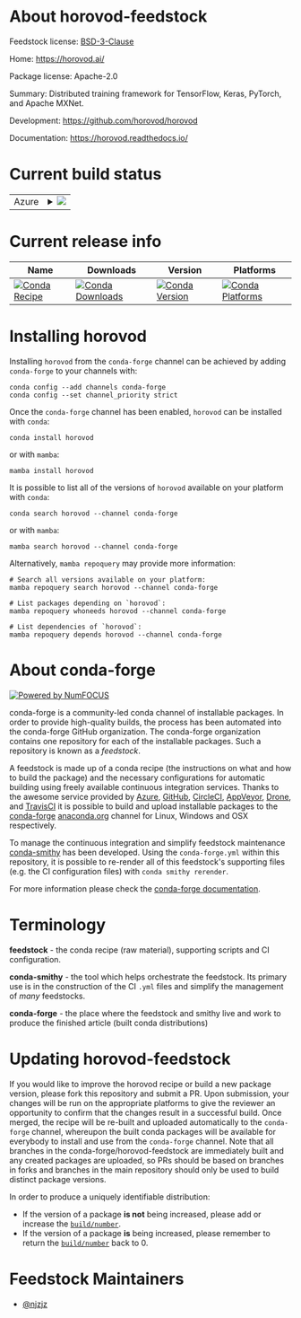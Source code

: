 About horovod-feedstock
=======================

Feedstock license: [BSD-3-Clause](https://github.com/conda-forge/horovod-feedstock/blob/main/LICENSE.txt)

Home: https://horovod.ai/

Package license: Apache-2.0

Summary: Distributed training framework for TensorFlow, Keras, PyTorch, and Apache MXNet.

Development: https://github.com/horovod/horovod

Documentation: https://horovod.readthedocs.io/

Current build status
====================


<table>
    
  <tr>
    <td>Azure</td>
    <td>
      <details>
        <summary>
          <a href="https://dev.azure.com/conda-forge/feedstock-builds/_build/latest?definitionId=20800&branchName=main">
            <img src="https://dev.azure.com/conda-forge/feedstock-builds/_apis/build/status/horovod-feedstock?branchName=main">
          </a>
        </summary>
        <table>
          <thead><tr><th>Variant</th><th>Status</th></tr></thead>
          <tbody><tr>
              <td>linux_64_cuda_compiler_version12.6cxx_compiler_version13mpimpichpython3.10.____cpython</td>
              <td>
                <a href="https://dev.azure.com/conda-forge/feedstock-builds/_build/latest?definitionId=20800&branchName=main">
                  <img src="https://dev.azure.com/conda-forge/feedstock-builds/_apis/build/status/horovod-feedstock?branchName=main&jobName=linux&configuration=linux%20linux_64_cuda_compiler_version12.6cxx_compiler_version13mpimpichpython3.10.____cpython" alt="variant">
                </a>
              </td>
            </tr><tr>
              <td>linux_64_cuda_compiler_version12.6cxx_compiler_version13mpimpichpython3.11.____cpython</td>
              <td>
                <a href="https://dev.azure.com/conda-forge/feedstock-builds/_build/latest?definitionId=20800&branchName=main">
                  <img src="https://dev.azure.com/conda-forge/feedstock-builds/_apis/build/status/horovod-feedstock?branchName=main&jobName=linux&configuration=linux%20linux_64_cuda_compiler_version12.6cxx_compiler_version13mpimpichpython3.11.____cpython" alt="variant">
                </a>
              </td>
            </tr><tr>
              <td>linux_64_cuda_compiler_version12.6cxx_compiler_version13mpimpichpython3.12.____cpython</td>
              <td>
                <a href="https://dev.azure.com/conda-forge/feedstock-builds/_build/latest?definitionId=20800&branchName=main">
                  <img src="https://dev.azure.com/conda-forge/feedstock-builds/_apis/build/status/horovod-feedstock?branchName=main&jobName=linux&configuration=linux%20linux_64_cuda_compiler_version12.6cxx_compiler_version13mpimpichpython3.12.____cpython" alt="variant">
                </a>
              </td>
            </tr><tr>
              <td>linux_64_cuda_compiler_version12.6cxx_compiler_version13mpimpichpython3.9.____cpython</td>
              <td>
                <a href="https://dev.azure.com/conda-forge/feedstock-builds/_build/latest?definitionId=20800&branchName=main">
                  <img src="https://dev.azure.com/conda-forge/feedstock-builds/_apis/build/status/horovod-feedstock?branchName=main&jobName=linux&configuration=linux%20linux_64_cuda_compiler_version12.6cxx_compiler_version13mpimpichpython3.9.____cpython" alt="variant">
                </a>
              </td>
            </tr><tr>
              <td>linux_64_cuda_compiler_version12.6cxx_compiler_version13mpiopenmpipython3.10.____cpython</td>
              <td>
                <a href="https://dev.azure.com/conda-forge/feedstock-builds/_build/latest?definitionId=20800&branchName=main">
                  <img src="https://dev.azure.com/conda-forge/feedstock-builds/_apis/build/status/horovod-feedstock?branchName=main&jobName=linux&configuration=linux%20linux_64_cuda_compiler_version12.6cxx_compiler_version13mpiopenmpipython3.10.____cpython" alt="variant">
                </a>
              </td>
            </tr><tr>
              <td>linux_64_cuda_compiler_version12.6cxx_compiler_version13mpiopenmpipython3.11.____cpython</td>
              <td>
                <a href="https://dev.azure.com/conda-forge/feedstock-builds/_build/latest?definitionId=20800&branchName=main">
                  <img src="https://dev.azure.com/conda-forge/feedstock-builds/_apis/build/status/horovod-feedstock?branchName=main&jobName=linux&configuration=linux%20linux_64_cuda_compiler_version12.6cxx_compiler_version13mpiopenmpipython3.11.____cpython" alt="variant">
                </a>
              </td>
            </tr><tr>
              <td>linux_64_cuda_compiler_version12.6cxx_compiler_version13mpiopenmpipython3.12.____cpython</td>
              <td>
                <a href="https://dev.azure.com/conda-forge/feedstock-builds/_build/latest?definitionId=20800&branchName=main">
                  <img src="https://dev.azure.com/conda-forge/feedstock-builds/_apis/build/status/horovod-feedstock?branchName=main&jobName=linux&configuration=linux%20linux_64_cuda_compiler_version12.6cxx_compiler_version13mpiopenmpipython3.12.____cpython" alt="variant">
                </a>
              </td>
            </tr><tr>
              <td>linux_64_cuda_compiler_version12.6cxx_compiler_version13mpiopenmpipython3.9.____cpython</td>
              <td>
                <a href="https://dev.azure.com/conda-forge/feedstock-builds/_build/latest?definitionId=20800&branchName=main">
                  <img src="https://dev.azure.com/conda-forge/feedstock-builds/_apis/build/status/horovod-feedstock?branchName=main&jobName=linux&configuration=linux%20linux_64_cuda_compiler_version12.6cxx_compiler_version13mpiopenmpipython3.9.____cpython" alt="variant">
                </a>
              </td>
            </tr><tr>
              <td>linux_64_cuda_compiler_versionNonecxx_compiler_version14mpimpichpython3.10.____cpython</td>
              <td>
                <a href="https://dev.azure.com/conda-forge/feedstock-builds/_build/latest?definitionId=20800&branchName=main">
                  <img src="https://dev.azure.com/conda-forge/feedstock-builds/_apis/build/status/horovod-feedstock?branchName=main&jobName=linux&configuration=linux%20linux_64_cuda_compiler_versionNonecxx_compiler_version14mpimpichpython3.10.____cpython" alt="variant">
                </a>
              </td>
            </tr><tr>
              <td>linux_64_cuda_compiler_versionNonecxx_compiler_version14mpimpichpython3.11.____cpython</td>
              <td>
                <a href="https://dev.azure.com/conda-forge/feedstock-builds/_build/latest?definitionId=20800&branchName=main">
                  <img src="https://dev.azure.com/conda-forge/feedstock-builds/_apis/build/status/horovod-feedstock?branchName=main&jobName=linux&configuration=linux%20linux_64_cuda_compiler_versionNonecxx_compiler_version14mpimpichpython3.11.____cpython" alt="variant">
                </a>
              </td>
            </tr><tr>
              <td>linux_64_cuda_compiler_versionNonecxx_compiler_version14mpimpichpython3.12.____cpython</td>
              <td>
                <a href="https://dev.azure.com/conda-forge/feedstock-builds/_build/latest?definitionId=20800&branchName=main">
                  <img src="https://dev.azure.com/conda-forge/feedstock-builds/_apis/build/status/horovod-feedstock?branchName=main&jobName=linux&configuration=linux%20linux_64_cuda_compiler_versionNonecxx_compiler_version14mpimpichpython3.12.____cpython" alt="variant">
                </a>
              </td>
            </tr><tr>
              <td>linux_64_cuda_compiler_versionNonecxx_compiler_version14mpimpichpython3.9.____cpython</td>
              <td>
                <a href="https://dev.azure.com/conda-forge/feedstock-builds/_build/latest?definitionId=20800&branchName=main">
                  <img src="https://dev.azure.com/conda-forge/feedstock-builds/_apis/build/status/horovod-feedstock?branchName=main&jobName=linux&configuration=linux%20linux_64_cuda_compiler_versionNonecxx_compiler_version14mpimpichpython3.9.____cpython" alt="variant">
                </a>
              </td>
            </tr><tr>
              <td>linux_64_cuda_compiler_versionNonecxx_compiler_version14mpiopenmpipython3.10.____cpython</td>
              <td>
                <a href="https://dev.azure.com/conda-forge/feedstock-builds/_build/latest?definitionId=20800&branchName=main">
                  <img src="https://dev.azure.com/conda-forge/feedstock-builds/_apis/build/status/horovod-feedstock?branchName=main&jobName=linux&configuration=linux%20linux_64_cuda_compiler_versionNonecxx_compiler_version14mpiopenmpipython3.10.____cpython" alt="variant">
                </a>
              </td>
            </tr><tr>
              <td>linux_64_cuda_compiler_versionNonecxx_compiler_version14mpiopenmpipython3.11.____cpython</td>
              <td>
                <a href="https://dev.azure.com/conda-forge/feedstock-builds/_build/latest?definitionId=20800&branchName=main">
                  <img src="https://dev.azure.com/conda-forge/feedstock-builds/_apis/build/status/horovod-feedstock?branchName=main&jobName=linux&configuration=linux%20linux_64_cuda_compiler_versionNonecxx_compiler_version14mpiopenmpipython3.11.____cpython" alt="variant">
                </a>
              </td>
            </tr><tr>
              <td>linux_64_cuda_compiler_versionNonecxx_compiler_version14mpiopenmpipython3.12.____cpython</td>
              <td>
                <a href="https://dev.azure.com/conda-forge/feedstock-builds/_build/latest?definitionId=20800&branchName=main">
                  <img src="https://dev.azure.com/conda-forge/feedstock-builds/_apis/build/status/horovod-feedstock?branchName=main&jobName=linux&configuration=linux%20linux_64_cuda_compiler_versionNonecxx_compiler_version14mpiopenmpipython3.12.____cpython" alt="variant">
                </a>
              </td>
            </tr><tr>
              <td>linux_64_cuda_compiler_versionNonecxx_compiler_version14mpiopenmpipython3.9.____cpython</td>
              <td>
                <a href="https://dev.azure.com/conda-forge/feedstock-builds/_build/latest?definitionId=20800&branchName=main">
                  <img src="https://dev.azure.com/conda-forge/feedstock-builds/_apis/build/status/horovod-feedstock?branchName=main&jobName=linux&configuration=linux%20linux_64_cuda_compiler_versionNonecxx_compiler_version14mpiopenmpipython3.9.____cpython" alt="variant">
                </a>
              </td>
            </tr><tr>
              <td>osx_64_mpimpichpython3.10.____cpython</td>
              <td>
                <a href="https://dev.azure.com/conda-forge/feedstock-builds/_build/latest?definitionId=20800&branchName=main">
                  <img src="https://dev.azure.com/conda-forge/feedstock-builds/_apis/build/status/horovod-feedstock?branchName=main&jobName=osx&configuration=osx%20osx_64_mpimpichpython3.10.____cpython" alt="variant">
                </a>
              </td>
            </tr><tr>
              <td>osx_64_mpimpichpython3.11.____cpython</td>
              <td>
                <a href="https://dev.azure.com/conda-forge/feedstock-builds/_build/latest?definitionId=20800&branchName=main">
                  <img src="https://dev.azure.com/conda-forge/feedstock-builds/_apis/build/status/horovod-feedstock?branchName=main&jobName=osx&configuration=osx%20osx_64_mpimpichpython3.11.____cpython" alt="variant">
                </a>
              </td>
            </tr><tr>
              <td>osx_64_mpimpichpython3.12.____cpython</td>
              <td>
                <a href="https://dev.azure.com/conda-forge/feedstock-builds/_build/latest?definitionId=20800&branchName=main">
                  <img src="https://dev.azure.com/conda-forge/feedstock-builds/_apis/build/status/horovod-feedstock?branchName=main&jobName=osx&configuration=osx%20osx_64_mpimpichpython3.12.____cpython" alt="variant">
                </a>
              </td>
            </tr><tr>
              <td>osx_64_mpimpichpython3.9.____cpython</td>
              <td>
                <a href="https://dev.azure.com/conda-forge/feedstock-builds/_build/latest?definitionId=20800&branchName=main">
                  <img src="https://dev.azure.com/conda-forge/feedstock-builds/_apis/build/status/horovod-feedstock?branchName=main&jobName=osx&configuration=osx%20osx_64_mpimpichpython3.9.____cpython" alt="variant">
                </a>
              </td>
            </tr><tr>
              <td>osx_64_mpiopenmpipython3.10.____cpython</td>
              <td>
                <a href="https://dev.azure.com/conda-forge/feedstock-builds/_build/latest?definitionId=20800&branchName=main">
                  <img src="https://dev.azure.com/conda-forge/feedstock-builds/_apis/build/status/horovod-feedstock?branchName=main&jobName=osx&configuration=osx%20osx_64_mpiopenmpipython3.10.____cpython" alt="variant">
                </a>
              </td>
            </tr><tr>
              <td>osx_64_mpiopenmpipython3.11.____cpython</td>
              <td>
                <a href="https://dev.azure.com/conda-forge/feedstock-builds/_build/latest?definitionId=20800&branchName=main">
                  <img src="https://dev.azure.com/conda-forge/feedstock-builds/_apis/build/status/horovod-feedstock?branchName=main&jobName=osx&configuration=osx%20osx_64_mpiopenmpipython3.11.____cpython" alt="variant">
                </a>
              </td>
            </tr><tr>
              <td>osx_64_mpiopenmpipython3.12.____cpython</td>
              <td>
                <a href="https://dev.azure.com/conda-forge/feedstock-builds/_build/latest?definitionId=20800&branchName=main">
                  <img src="https://dev.azure.com/conda-forge/feedstock-builds/_apis/build/status/horovod-feedstock?branchName=main&jobName=osx&configuration=osx%20osx_64_mpiopenmpipython3.12.____cpython" alt="variant">
                </a>
              </td>
            </tr><tr>
              <td>osx_64_mpiopenmpipython3.9.____cpython</td>
              <td>
                <a href="https://dev.azure.com/conda-forge/feedstock-builds/_build/latest?definitionId=20800&branchName=main">
                  <img src="https://dev.azure.com/conda-forge/feedstock-builds/_apis/build/status/horovod-feedstock?branchName=main&jobName=osx&configuration=osx%20osx_64_mpiopenmpipython3.9.____cpython" alt="variant">
                </a>
              </td>
            </tr><tr>
              <td>osx_arm64_mpimpichpython3.10.____cpython</td>
              <td>
                <a href="https://dev.azure.com/conda-forge/feedstock-builds/_build/latest?definitionId=20800&branchName=main">
                  <img src="https://dev.azure.com/conda-forge/feedstock-builds/_apis/build/status/horovod-feedstock?branchName=main&jobName=osx&configuration=osx%20osx_arm64_mpimpichpython3.10.____cpython" alt="variant">
                </a>
              </td>
            </tr><tr>
              <td>osx_arm64_mpimpichpython3.11.____cpython</td>
              <td>
                <a href="https://dev.azure.com/conda-forge/feedstock-builds/_build/latest?definitionId=20800&branchName=main">
                  <img src="https://dev.azure.com/conda-forge/feedstock-builds/_apis/build/status/horovod-feedstock?branchName=main&jobName=osx&configuration=osx%20osx_arm64_mpimpichpython3.11.____cpython" alt="variant">
                </a>
              </td>
            </tr><tr>
              <td>osx_arm64_mpimpichpython3.12.____cpython</td>
              <td>
                <a href="https://dev.azure.com/conda-forge/feedstock-builds/_build/latest?definitionId=20800&branchName=main">
                  <img src="https://dev.azure.com/conda-forge/feedstock-builds/_apis/build/status/horovod-feedstock?branchName=main&jobName=osx&configuration=osx%20osx_arm64_mpimpichpython3.12.____cpython" alt="variant">
                </a>
              </td>
            </tr><tr>
              <td>osx_arm64_mpimpichpython3.9.____cpython</td>
              <td>
                <a href="https://dev.azure.com/conda-forge/feedstock-builds/_build/latest?definitionId=20800&branchName=main">
                  <img src="https://dev.azure.com/conda-forge/feedstock-builds/_apis/build/status/horovod-feedstock?branchName=main&jobName=osx&configuration=osx%20osx_arm64_mpimpichpython3.9.____cpython" alt="variant">
                </a>
              </td>
            </tr><tr>
              <td>osx_arm64_mpiopenmpipython3.10.____cpython</td>
              <td>
                <a href="https://dev.azure.com/conda-forge/feedstock-builds/_build/latest?definitionId=20800&branchName=main">
                  <img src="https://dev.azure.com/conda-forge/feedstock-builds/_apis/build/status/horovod-feedstock?branchName=main&jobName=osx&configuration=osx%20osx_arm64_mpiopenmpipython3.10.____cpython" alt="variant">
                </a>
              </td>
            </tr><tr>
              <td>osx_arm64_mpiopenmpipython3.11.____cpython</td>
              <td>
                <a href="https://dev.azure.com/conda-forge/feedstock-builds/_build/latest?definitionId=20800&branchName=main">
                  <img src="https://dev.azure.com/conda-forge/feedstock-builds/_apis/build/status/horovod-feedstock?branchName=main&jobName=osx&configuration=osx%20osx_arm64_mpiopenmpipython3.11.____cpython" alt="variant">
                </a>
              </td>
            </tr><tr>
              <td>osx_arm64_mpiopenmpipython3.12.____cpython</td>
              <td>
                <a href="https://dev.azure.com/conda-forge/feedstock-builds/_build/latest?definitionId=20800&branchName=main">
                  <img src="https://dev.azure.com/conda-forge/feedstock-builds/_apis/build/status/horovod-feedstock?branchName=main&jobName=osx&configuration=osx%20osx_arm64_mpiopenmpipython3.12.____cpython" alt="variant">
                </a>
              </td>
            </tr><tr>
              <td>osx_arm64_mpiopenmpipython3.9.____cpython</td>
              <td>
                <a href="https://dev.azure.com/conda-forge/feedstock-builds/_build/latest?definitionId=20800&branchName=main">
                  <img src="https://dev.azure.com/conda-forge/feedstock-builds/_apis/build/status/horovod-feedstock?branchName=main&jobName=osx&configuration=osx%20osx_arm64_mpiopenmpipython3.9.____cpython" alt="variant">
                </a>
              </td>
            </tr>
          </tbody>
        </table>
      </details>
    </td>
  </tr>
</table>

Current release info
====================

| Name | Downloads | Version | Platforms |
| --- | --- | --- | --- |
| [![Conda Recipe](https://img.shields.io/badge/recipe-horovod-green.svg)](https://anaconda.org/conda-forge/horovod) | [![Conda Downloads](https://img.shields.io/conda/dn/conda-forge/horovod.svg)](https://anaconda.org/conda-forge/horovod) | [![Conda Version](https://img.shields.io/conda/vn/conda-forge/horovod.svg)](https://anaconda.org/conda-forge/horovod) | [![Conda Platforms](https://img.shields.io/conda/pn/conda-forge/horovod.svg)](https://anaconda.org/conda-forge/horovod) |

Installing horovod
==================

Installing `horovod` from the `conda-forge` channel can be achieved by adding `conda-forge` to your channels with:

```
conda config --add channels conda-forge
conda config --set channel_priority strict
```

Once the `conda-forge` channel has been enabled, `horovod` can be installed with `conda`:

```
conda install horovod
```

or with `mamba`:

```
mamba install horovod
```

It is possible to list all of the versions of `horovod` available on your platform with `conda`:

```
conda search horovod --channel conda-forge
```

or with `mamba`:

```
mamba search horovod --channel conda-forge
```

Alternatively, `mamba repoquery` may provide more information:

```
# Search all versions available on your platform:
mamba repoquery search horovod --channel conda-forge

# List packages depending on `horovod`:
mamba repoquery whoneeds horovod --channel conda-forge

# List dependencies of `horovod`:
mamba repoquery depends horovod --channel conda-forge
```


About conda-forge
=================

[![Powered by
NumFOCUS](https://img.shields.io/badge/powered%20by-NumFOCUS-orange.svg?style=flat&colorA=E1523D&colorB=007D8A)](https://numfocus.org)

conda-forge is a community-led conda channel of installable packages.
In order to provide high-quality builds, the process has been automated into the
conda-forge GitHub organization. The conda-forge organization contains one repository
for each of the installable packages. Such a repository is known as a *feedstock*.

A feedstock is made up of a conda recipe (the instructions on what and how to build
the package) and the necessary configurations for automatic building using freely
available continuous integration services. Thanks to the awesome service provided by
[Azure](https://azure.microsoft.com/en-us/services/devops/), [GitHub](https://github.com/),
[CircleCI](https://circleci.com/), [AppVeyor](https://www.appveyor.com/),
[Drone](https://cloud.drone.io/welcome), and [TravisCI](https://travis-ci.com/)
it is possible to build and upload installable packages to the
[conda-forge](https://anaconda.org/conda-forge) [anaconda.org](https://anaconda.org/)
channel for Linux, Windows and OSX respectively.

To manage the continuous integration and simplify feedstock maintenance
[conda-smithy](https://github.com/conda-forge/conda-smithy) has been developed.
Using the ``conda-forge.yml`` within this repository, it is possible to re-render all of
this feedstock's supporting files (e.g. the CI configuration files) with ``conda smithy rerender``.

For more information please check the [conda-forge documentation](https://conda-forge.org/docs/).

Terminology
===========

**feedstock** - the conda recipe (raw material), supporting scripts and CI configuration.

**conda-smithy** - the tool which helps orchestrate the feedstock.
                   Its primary use is in the construction of the CI ``.yml`` files
                   and simplify the management of *many* feedstocks.

**conda-forge** - the place where the feedstock and smithy live and work to
                  produce the finished article (built conda distributions)


Updating horovod-feedstock
==========================

If you would like to improve the horovod recipe or build a new
package version, please fork this repository and submit a PR. Upon submission,
your changes will be run on the appropriate platforms to give the reviewer an
opportunity to confirm that the changes result in a successful build. Once
merged, the recipe will be re-built and uploaded automatically to the
`conda-forge` channel, whereupon the built conda packages will be available for
everybody to install and use from the `conda-forge` channel.
Note that all branches in the conda-forge/horovod-feedstock are
immediately built and any created packages are uploaded, so PRs should be based
on branches in forks and branches in the main repository should only be used to
build distinct package versions.

In order to produce a uniquely identifiable distribution:
 * If the version of a package **is not** being increased, please add or increase
   the [``build/number``](https://docs.conda.io/projects/conda-build/en/latest/resources/define-metadata.html#build-number-and-string).
 * If the version of a package **is** being increased, please remember to return
   the [``build/number``](https://docs.conda.io/projects/conda-build/en/latest/resources/define-metadata.html#build-number-and-string)
   back to 0.

Feedstock Maintainers
=====================

* [@njzjz](https://github.com/njzjz/)

